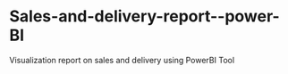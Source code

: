 # Sales-and-delivery-report--power-BI
Visualization report on sales and delivery using PowerBI  Tool 
